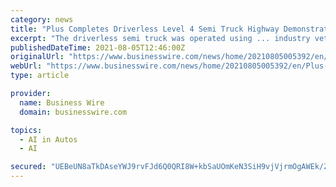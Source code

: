 ```yaml
---
category: news
title: "Plus Completes Driverless Level 4 Semi Truck Highway Demonstration"
excerpt: "The driverless semi truck was operated using ... industry veterans who have extensive experience in high tech and artificial intelligence. Plus is developing low-cost, high-performance full ..."
publishedDateTime: 2021-08-05T12:46:00Z
originalUrl: "https://www.businesswire.com/news/home/20210805005392/en/Plus-Completes-Driverless-Level-4-Semi-Truck-Highway-Demonstration"
webUrl: "https://www.businesswire.com/news/home/20210805005392/en/Plus-Completes-Driverless-Level-4-Semi-Truck-Highway-Demonstration"
type: article

provider:
  name: Business Wire
  domain: businesswire.com

topics:
  - AI in Autos
  - AI

secured: "UEBeUN8aTkDAseYWJ9rvFJd6Q0QRI8W+kbSaUOmKeN3SiH9vjVjrmOgAWEk/Zocj0t3WqMklONKVfUxO9a2DXUgVU1CCo9PdZYhYjcwnz2E2A6zA5G8kpw3rcR45eSMzGH6h62V1D54NY0S9p/2kRYi44a1NyAn1TMZsR/q7PtmIi6SMQX0R91cSrsd8pbtWjk3crFmtWwt88pnlFnO5Iq20Y10TeOTmizhk1TI+ekyCgrUIUQYb025G6jhite29qYyh3p4ct/ISV+9v8eJ+jiZVZI+DFhvoj8gxCz1D1GUs+pJStjp3irbmVGvH+3NaIDl1DWynR4Wspc7k7jWUkfGFiQqR4LlcsYzYnc5XfhY=;p1nMFlXM4GhPHKLI2iyUJQ=="
---
```


